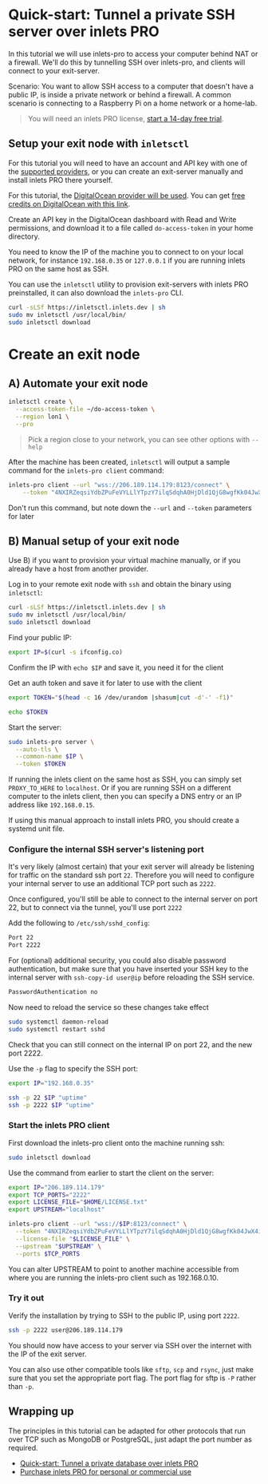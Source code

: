  # Quick-start: Tunnel a private SSH server over inlets PRO

In this tutorial we will use inlets-pro to access your computer behind NAT or a firewall. We'll do this by tunnelling SSH over inlets-pro, and clients will connect to your exit-server.

Scenario: You want to allow SSH access to a computer that doesn't have a public IP, is inside a private network or behind a firewall. A common scenario is connecting to a Raspberry Pi on a home network or a home-lab.

> You will need an inlets PRO license, [start a 14-day free trial](https://inlets.dev/).

## Setup your exit node with `inletsctl`

For this tutorial you will need to have an account and API key with one of the [supported providers](https://github.com/inlets/inletsctl#featuresbacklog), or you can create an exit-server manually and install inlets PRO there yourself.

For this tutorial, the [DigitalOcean provider will be used](https://m.do.co/c/8d4e75e9886f). You can get [free credits on DigitalOcean with this link](https://m.do.co/c/8d4e75e9886f).

Create an API key in the DigitalOcean dashboard with Read and Write permissions, and download it to a file called `do-access-token` in your home directory.

You need to know the IP of the machine you to connect to on your local network, for instance `192.168.0.35` or `127.0.0.1` if you are running inlets PRO on the same host as SSH.

You can use the `inletsctl` utility to provision exit-servers with inlets PRO preinstalled, it can also download the `inlets-pro` CLI.

```bash
curl -sLSf https://inletsctl.inlets.dev | sh
sudo mv inletsctl /usr/local/bin/
sudo inletsctl download
```

# Create an exit node

## A) Automate your exit node

```bash
inletsctl create \
  --access-token-file ~/do-access-token \
  --region lon1 \
  --pro
```

> Pick a region close to your network, you can see other options with `--help`

After the machine has been created, `inletsctl` will output a sample command for the `inlets-pro client` command:

```bash 
inlets-pro client --url "wss://206.189.114.179:8123/connect" \
    --token "4NXIRZeqsiYdbZPuFeVYLLlYTpzY7ilqSdqhA0HjDld1QjG8wgfKk04JwX4i6c6F" \
```

Don't run this command, but note down the `--url` and `--token` parameters for later

## B) Manual setup of your exit node

Use B) if you want to provision your virtual machine manually, or if you already have a host from another provider.

Log in to your remote exit node with `ssh` and obtain the binary using `inletsctl`:

```bash
curl -sLSf https://inletsctl.inlets.dev | sh
sudo mv inletsctl /usr/local/bin/
sudo inletsctl download
```

Find your public IP:

```bash
export IP=$(curl -s ifconfig.co)
```

Confirm the IP with `echo $IP` and save it, you need it for the client

Get an auth token and save it for later to use with the client

```bash
export TOKEN="$(head -c 16 /dev/urandom |shasum|cut -d'-' -f1)"

echo $TOKEN
```

Start the server:

```bash
sudo inlets-pro server \
  --auto-tls \
  --common-name $IP \
  --token $TOKEN
```

If running the inlets client on the same host as SSH, you can simply set `PROXY_TO_HERE` to `localhost`. Or if you are running SSH on a different computer to the inlets client, then you can specify a DNS entry or an IP address like `192.168.0.15`.

If using this manual approach to install inlets PRO, you should create a systemd unit file.

### Configure the internal SSH server's listening port

It's very likely (almost certain) that your exit server will already be listening for traffic on the standard ssh port `22`. Therefore you will need to configure your internal server to use an additional TCP port such as `2222`.

Once configured, you'll still be able to connect to the internal server on port 22, but to connect via the tunnel, you'll use port `2222`

Add the following to  `/etc/ssh/sshd_config`:

```bash
Port 22
Port 2222
```

For (optional) additional security, you could also disable password authentication, but make sure that you have inserted your SSH key to the internal server with `ssh-copy-id user@ip` before reloading the SSH service.

```bash
PasswordAuthentication no
```

Now need to reload the service so these changes take effect

```bash
sudo systemctl daemon-reload
sudo systemctl restart sshd
```

Check that you can still connect on the internal IP on port 22, and the new port 2222.

Use the `-p` flag to specify the SSH port:

```bash
export IP="192.168.0.35"

ssh -p 22 $IP "uptime"
ssh -p 2222 $IP "uptime"
```

### Start the inlets PRO client

First download the inlets-pro client onto the machine running ssh:

```bash
sudo inletsctl download
```

Use the command from earlier to start the client on the server:

```bash 
export IP="206.189.114.179"
export TCP_PORTS="2222"
export LICENSE_FILE="$HOME/LICENSE.txt"
export UPSTREAM="localhost"

inlets-pro client --url "wss://$IP:8123/connect" \
  --token "4NXIRZeqsiYdbZPuFeVYLLlYTpzY7ilqSdqhA0HjDld1QjG8wgfKk04JwX4i6c6F" \
  --license-file "$LICENSE_FILE" \
  --upstream "$UPSTREAM" \
  --ports $TCP_PORTS
```

You can alter UPSTREAM to point to another machine accessible from where you are running the inlets-pro client such as 192.168.0.10.

### Try it out

Verify the installation by trying to SSH to the public IP, using port `2222`.

```bash 
ssh -p 2222 user@206.189.114.179
```

You should now have access to your server via SSH over the internet with the IP of the exit server.

You can also use other compatible tools like `sftp`, `scp` and `rsync`, just make sure that you set the appropriate port flag. The port flag for sftp is `-P` rather than `-p`.

## Wrapping up

The principles in this tutorial can be adapted for other protocols that run over TCP such as MongoDB or PostgreSQL, just adapt the port number as required.

* [Quick-start: Tunnel a private database over inlets PRO](https://docs.inlets.dev/#/get-started/quickstart-tcp-database)
* [Purchase inlets PRO for personal or commercial use](https://inlets.dev/)
